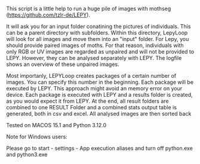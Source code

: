 This script is a little help to run a huge pile of images with mothseg (https://github.com/tzlr-de/LEPY). 

It will ask you for an input folder conatining the pictures of individuals. This can be a parent directory with subfolders. Within this directory, LepyLoop will look for all images and move them into an "input" folder. 
For Lepy, you should provide paired images of moths. For that reason, individuals with only RGB or UV images are regarded as unpaired and will not be provided to LEPY. However, they can be analysed separately with LEPY. The logfile shows an overview of these unpaired images.

Most importanly, LEPYLoop creates packages of a certain number of images. You can specify this number in the beginning. Each package will be executed by LEPY. 
This approach might avoid an memory error on your device. Each package is executed with LEPY and a results folder is created, as you would expect it from LEPY. 
At the end, all result folders are combined to one RESULT Folder and a combined stats output table is generated, both in csv and excel. All analysed images are then sorted back

Tested on MACOS 15.1 and Python 3.12.0

Note for Windows users:

Please go to start - settings - App execution aliases and turn off python.exe and python3.exe

